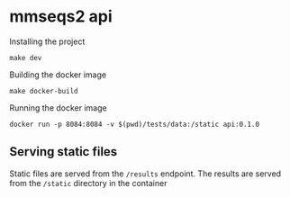 # mmseqs2 api

Installing the project

```{bash}
make dev
```

Building the docker image

```{bash}
make docker-build
```

Running the docker image

```{bash}
docker run -p 8084:8084 -v $(pwd)/tests/data:/static api:0.1.0
```

## Serving static files

Static files are served from the `/results` endpoint. The results are served from the `/static` directory in the container
